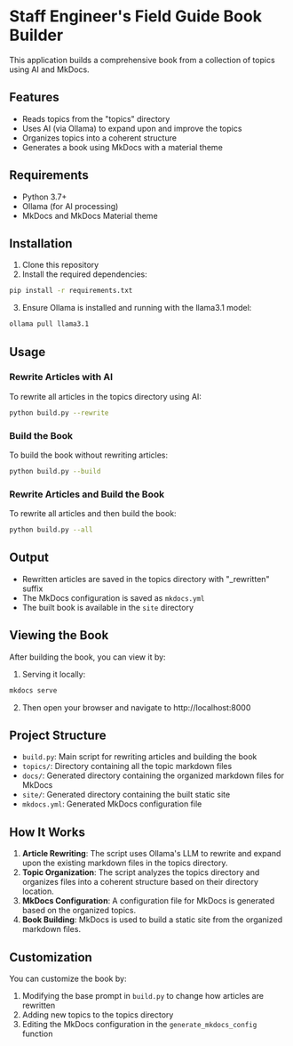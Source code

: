 # Staff Engineer's Field Guide Book Builder

This application builds a comprehensive book from a collection of topics using AI and MkDocs.

## Features

- Reads topics from the "topics" directory
- Uses AI (via Ollama) to expand upon and improve the topics
- Organizes topics into a coherent structure
- Generates a book using MkDocs with a material theme

## Requirements

- Python 3.7+
- Ollama (for AI processing)
- MkDocs and MkDocs Material theme

## Installation

1. Clone this repository
2. Install the required dependencies:

```bash
pip install -r requirements.txt
```

3. Ensure Ollama is installed and running with the llama3.1 model:

```bash
ollama pull llama3.1
```

## Usage

### Rewrite Articles with AI

To rewrite all articles in the topics directory using AI:

```bash
python build.py --rewrite
```

### Build the Book

To build the book without rewriting articles:

```bash
python build.py --build
```

### Rewrite Articles and Build the Book

To rewrite all articles and then build the book:

```bash
python build.py --all
```

## Output

- Rewritten articles are saved in the topics directory with "_rewritten" suffix
- The MkDocs configuration is saved as `mkdocs.yml`
- The built book is available in the `site` directory

## Viewing the Book

After building the book, you can view it by:

1. Serving it locally:

```bash
mkdocs serve
```

2. Then open your browser and navigate to http://localhost:8000

## Project Structure

- `build.py`: Main script for rewriting articles and building the book
- `topics/`: Directory containing all the topic markdown files
- `docs/`: Generated directory containing the organized markdown files for MkDocs
- `site/`: Generated directory containing the built static site
- `mkdocs.yml`: Generated MkDocs configuration file

## How It Works

1. **Article Rewriting**: The script uses Ollama's LLM to rewrite and expand upon the existing markdown files in the topics directory.
2. **Topic Organization**: The script analyzes the topics directory and organizes files into a coherent structure based on their directory location.
3. **MkDocs Configuration**: A configuration file for MkDocs is generated based on the organized topics.
4. **Book Building**: MkDocs is used to build a static site from the organized markdown files.

## Customization

You can customize the book by:

1. Modifying the base prompt in `build.py` to change how articles are rewritten
2. Adding new topics to the topics directory
3. Editing the MkDocs configuration in the `generate_mkdocs_config` function